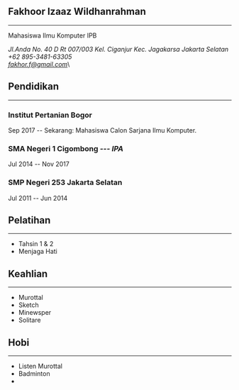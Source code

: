 ## Fakhoor Izaaz Wildhanrahman
---
Mahasiswa Ilmu Komputer IPB

*Jl.Anda No. 40 D Rt 007/003 Kel. Ciganjur Kec. Jagakarsa Jakarta Selatan*\
*+62 895-3481-63305*\
*fakhor.f@gmail.com*\

## Pendidikan
---
### Institut Pertanian Bogor
Sep 2017 -- Sekarang: Mahasiswa Calon Sarjana Ilmu Komputer.

### SMA Negeri 1 Cigombong *--- IPA*
Jul 2014 -- Nov 2017

### SMP Negeri 253 Jakarta Selatan
Jul 2011 -- Jun 2014

## Pelatihan
---------
- Tahsin 1 & 2
- Menjaga Hati

## Keahlian
--------
- Murottal
- Sketch
- Minewsper
- Solitare

## Hobi
----
- Listen Murottal
- Badminton
- 

